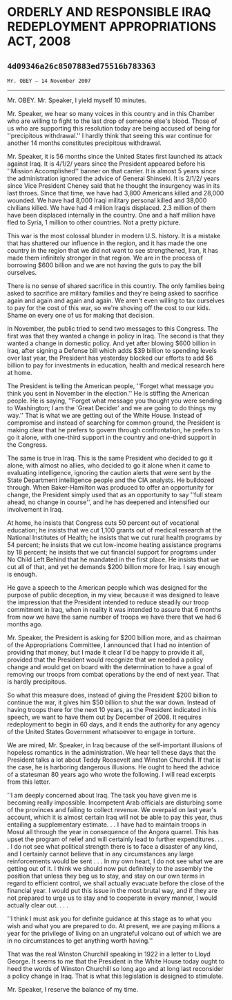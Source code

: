 # ORDERLY AND RESPONSIBLE IRAQ REDEPLOYMENT APPROPRIATIONS ACT, 2008
## `4d09346a26c8507883ed75516b783363`
`Mr. OBEY — 14 November 2007`

---


Mr. OBEY. Mr. Speaker, I yield myself 10 minutes.

Mr. Speaker, we hear so many voices in this country and in this 
Chamber who are willing to fight to the last drop of someone else's 
blood. Those of us who are supporting this resolution today are being 
accused of being for ''precipitous withdrawal.'' I hardly think that 
seeing this war continue for another 14 months constitutes precipitous 
withdrawal.

Mr. Speaker, it is 56 months since the United States first launched 
its attack against Iraq. It is 4/1/2/ years since the President 
appeared before his ''Mission Accomplished'' banner on that carrier. It 
is almost 5 years since the administration ignored the advice of 
General Shinseki. It is 2/1/2/ years since Vice President Cheney said 
that he thought the insurgency was in its last throes. Since that time, 
we have had 3,800 Americans killed and 28,000 wounded. We have had 
8,000 Iraqi military personal killed and 38,000 civilians killed. We 
have had 4 million Iraqis displaced. 2.3 million of them have been 
displaced internally in the country. One and a half million have fled 
to Syria, 1 million to other countries. Not a pretty picture.

This war is the most colossal blunder in modern U.S. history. It is a 
mistake that has shattered our influence in the region, and it has made 
the one country in the region that we did not want to see strengthened, 
Iran, it has made them infinitely stronger in that region. We are in 
the process of borrowing $600 billion and we are not having the guts to 
pay the bill ourselves.

There is no sense of shared sacrifice in this country. The only 
families being asked to sacrifice are military families and they're 
being asked to sacrifice again and again and again and again. We aren't 
even willing to tax ourselves to pay for the cost of this war, so we're 
shoving off the cost to our kids. Shame on every one of us for making 
that decision.

In November, the public tried to send two messages to this Congress. 
The first was that they wanted a change in policy in Iraq. The second 
is that they wanted a change in domestic policy. And yet after blowing 
$600 billion in Iraq, after signing a Defense bill which adds $39 
billion to spending levels over last year, the President has yesterday 
blocked our efforts to add $6 billion to pay for investments in 
education, health and medical research here at home.



The President is telling the American people, ''Forget what message 
you think you sent in November in the election.'' He is stiffing the 
American people. He is saying, ''Forget what message you thought you 
were sending to Washington; I am the 'Great Decider' and we are going 
to do things my way.'' That is what we are getting out of the White 
House. Instead of compromise and instead of searching for common 
ground, the President is making clear that he prefers to govern through 
confrontation, he prefers to go it alone, with one-third support in the 
country and one-third support in the Congress.

The same is true in Iraq. This is the same President who decided to 
go it alone, with almost no allies, who decided to go it alone when it 
came to evaluating intelligence, ignoring the caution alerts that were 
sent by the State Department intelligence people and the CIA analysts. 
He bulldozed through. When Baker-Hamilton was produced to offer an 
opportunity for change, the President simply used that as an 
opportunity to say ''full steam ahead, no change in course'', and he 
has deepened and intensified our involvement in Iraq.

At home, he insists that Congress cuts 50 percent out of vocational 
education; he insists that we cut 1,100 grants out of medical research 
at the National Institutes of Health; he insists that we cut rural 
health programs by 54 percent; he insists that we cut low-income 
heating assistance programs by 18 percent; he insists that we cut 
financial support for programs under No Child Left Behind that he 
mandated in the first place. He insists that we cut all of that, and 
yet he demands $200 billion more for Iraq. I say enough is enough.



He gave a speech to the American people which was designed for the 
purpose of public deception, in my view, because it was designed to 
leave the impression that the President intended to reduce steadily our 
troop commitment in Iraq, when in reality it was intended to assure 
that 6 months from now we have the same number of troops we have there 
that we had 6 months ago.

Mr. Speaker, the President is asking for $200 billion more, and as 
chairman of the Appropriations Committee, I announced that I had no 
intention of providing that money, but I made it clear I'd be happy to 
provide it all, provided that the President would recognize that we 
needed a policy change and would get on board with the determination to 
have a goal of removing our troops from combat operations by the end of 
next year. That is hardly precipitous.

So what this measure does, instead of giving the President $200 
billion to continue the war, it gives him $50 billion to shut the war 
down. Instead of having troops there for the next 10 years, as the 
President indicated in his speech, we want to have them out by December 
of 2008. It requires redeployment to begin in 60 days, and it ends the 
authority for any agency of the United States Government whatsoever to 
engage in torture.

We are mired, Mr. Speaker, in Iraq because of the self-important 
illusions of hopeless romantics in the administration. We hear tell 
these days that the President talks a lot about Teddy Roosevelt and 
Winston Churchill. If that is the case, he is harboring dangerous 
illusions. He ought to heed the advice of a statesman 80 years ago who 
wrote the following. I will read excerpts from this letter.

''I am deeply concerned about Iraq. The task you have given me is 
becoming really impossible. Incompetent Arab officials are disturbing 
some of the provinces and failing to collect revenue. We overpaid on 
last year's account, which it is almost certain Iraq will not be able 
to pay this year, thus entailing a supplementary estimate. . . I have 
had to maintain troops in Mosul all through the year in consequence of 
the Angora quarrel. This has upset the program of relief and will 
certainly lead to further expenditures. . . . I do not see what 
political strength there is to face a disaster of any kind, and I 
certainly cannot believe that in any circumstances any large 
reinforcements would be sent . . . In my own heart, I do not see what 
we are getting out of it. I think we should now put definitely to the 
assembly the position that unless they beg us to stay, and stay on our 
own terms in regard to efficient control, we shall actually evacuate 
before the close of the financial year. I would put this issue in the 
most brutal way, and if they are not prepared to urge us to stay and to 
cooperate in every manner, I would actually clear out. . . .

''I think I must ask you for definite guidance at this stage as to 
what you wish and what you are prepared to do. At present, we are 
paying millions a year for the privilege of living on an ungrateful 
volcano out of which we are in no circumstances to get anything worth 
having.''

That was the real Winston Churchill speaking in 1922 in a letter to 
Lloyd George. It seems to me that the President in the White House 
today ought to heed the words of Winston Churchill so long ago and at 
long last reconsider a policy change in Iraq. That is what this 
legislation is designed to stimulate.

Mr. Speaker, I reserve the balance of my time.